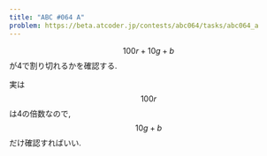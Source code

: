 ```yaml
---
title: "ABC #064 A"
problem: https://beta.atcoder.jp/contests/abc064/tasks/abc064_a
---
```

$$ 100r+10g+b $$ が4で割り切れるかを確認する.

実は $$ 100r $$ は4の倍数なので, $$ 10g+b $$ だけ確認すればいい.
